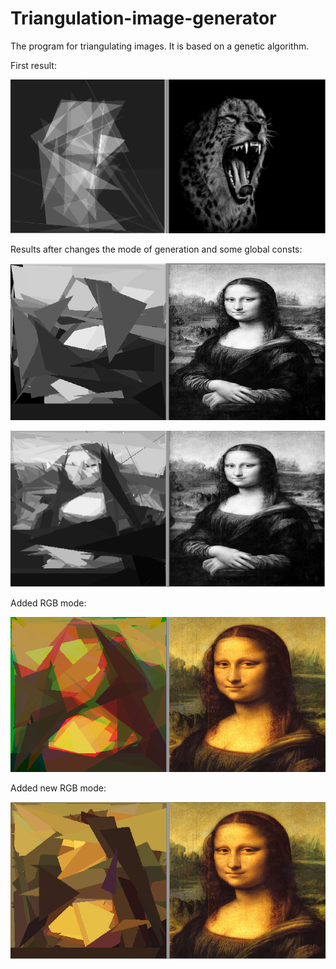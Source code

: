 # Triangulation-image-generator

The program for triangulating images. It is based on a genetic algorithm.

First result:

![1](https://github.com/josdas/Triangulation-image-generator/blob/master/screen/screen_1.png)

Results after сhanges the mode of generation and some global consts:

![2](https://github.com/josdas/Triangulation-image-generator/blob/master/screen/screen_2.png)

![3](https://github.com/josdas/Triangulation-image-generator/blob/master/screen/screen_4.png)

Added RGB mode:

![4](https://github.com/josdas/Triangulation-image-generator/blob/master/screen/screen_6.png)

Added new RGB mode:

![4](https://github.com/josdas/Triangulation-image-generator/blob/master/screen/screen_7.png)
